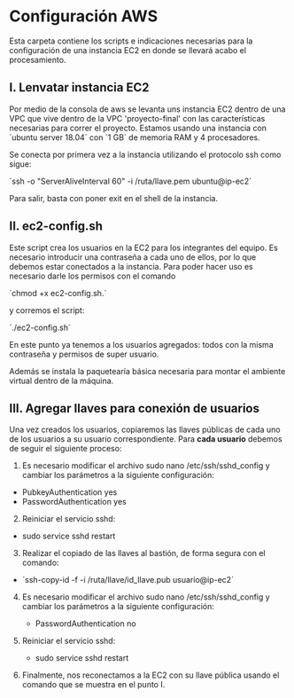 # Configuración AWS

Esta carpeta contiene los scripts e indicaciones necesarias para la configuración de una instancia EC2 en donde se llevará acabo el procesamiento.

## I. Lenvatar instancia EC2

Por medio de la consola de aws se levanta uns instancia EC2 dentro de una VPC que vive dentro de la VPC 'proyecto-final' con las características necesarias para correr el proyecto. Estamos usando una instancia con ´ubuntu server 18.04´ con ´1 GB´ de memoria RAM y 4 procesadores.

Se conecta por primera vez a la instancia utilizando el protocolo ssh como sigue:

´ssh -o "ServerAliveInterval 60" -i /ruta/llave.pem  ubuntu@ip-ec2´

Para salir, basta con poner exit en el shell de la instancia.

## II. ec2-config.sh

Este script crea los usuarios en la EC2 para los integrantes del equipo.  Es necesario introducir una contraseña a cada uno de ellos, por lo que debemos estar conectados a la instancia. Para poder hacer uso es necesario darle los permisos con el comando

´chmod +x ec2-config.sh.´

y corremos el script:

´./ec2-config.sh´

En este punto ya tenemos a los usuarios agregados: todos con la misma contraseña y permisos de super usuario.

Además se instala la paquetearía básica necesaria para montar el ambiente virtual dentro de la máquina.

## III. Agregar llaves para conexión de usuarios

Una vez creados los usuarios, copiaremos las llaves públicas de cada uno de los usuarios a su usuario correspondiente.
Para **cada usuario** debemos de seguir el siguiente proceso:  
1. Es necesario modificar el archivo sudo nano /etc/ssh/sshd_config y cambiar los parámetros a la siguiente configuración:
  + PubkeyAuthentication yes
  + PasswordAuthentication yes

2. Reiniciar el servicio sshd:
  + sudo service sshd restart

3. Realizar el copiado de las llaves al bastión, de forma segura con el comando:
  + ´ssh-copy-id -f -i /ruta/llave/id_llave.pub usuario@ip-ec2´

4. Es necesario modificar el archivo sudo nano /etc/ssh/sshd_config y cambiar los parámetros a la siguiente configuración:
    + PasswordAuthentication no

5. Reiniciar el servicio sshd:
      + sudo service sshd restart

6. Finalmente, nos reconectamos a la EC2 con su llave pública usando el comando que se muestra en el punto I.
